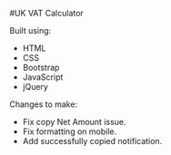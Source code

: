 #UK VAT Calculator

Built using:
- HTML
- CSS
- Bootstrap
- JavaScript
- jQuery


Changes to make:
- Fix copy Net Amount issue.
- Fix formatting on mobile.
- Add successfully copied notification.
